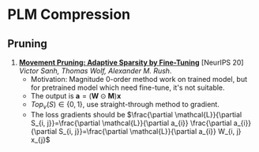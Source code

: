 # PLM Compression

## Pruning

1. [**Movement Pruning: Adaptive Sparsity by Fine-Tuning**](https://arxiv.org/abs/2005.07683) [NeurIPS 20] _Victor Sanh, Thomas Wolf, Alexander M. Rush_.
   - Motivation: Magnitude 0-order method work on trained model, but for pretrained model which need fine-tune, it's not suitable.
   - The output is $\mathbf{a}=(\mathbf{W} \odot \mathbf{M}) \mathbf{x}$
   - $Top_v(S) \in \{0, 1\}$, use straight-through method to gradient.
   - The loss gradients should be $\frac{\partial \mathcal{L}}{\partial S_{i, j}}=\frac{\partial \mathcal{L}}{\partial a_{i}} \frac{\partial a_{i}}{\partial S_{i, j}}=\frac{\partial \mathcal{L}}{\partial a_{i}} W_{i, j} x_{j}$
